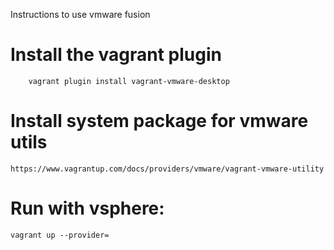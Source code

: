 Instructions to use vmware fusion

# Install the vagrant plugin

```
    vagrant plugin install vagrant-vmware-desktop
```

# Install system package for vmware utils

```
https://www.vagrantup.com/docs/providers/vmware/vagrant-vmware-utility
```

# Run with vsphere:

```
vagrant up --provider=

```
